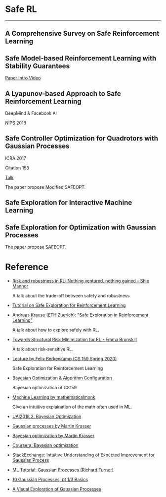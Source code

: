 # Safe RL

---

## A Comprehensive Survey on Safe Reinforcement Learning

## Safe Model-based Reinforcement Learning with Stability Guarantees

[Paper Intro Video](https://www.youtube.com/watch?v=Xwu38vQb9Gk&t=13s)


## A Lyapunov-based Approach to Safe Reinforcement Learning 

DeepMind & Facebook AI 

NIPS 2018

## Safe Controller Optimization for Quadrotors with Gaussian Processes

ICRA 2017

Citation 153

[Talk](https://www.youtube.com/watch?v=sMfPRLtrob4)

The paper propose Modified SAFEOPT.

## Safe Exploration for Interactive Machine Learning

## Safe Exploration for Optimization with Gaussian Processes

The paper propose SAFEOPT.

# Reference

- [Risk and robustness in RL: Nothing ventured, nothing gained - Shie Mannor](https://www.youtube.com/watch?v=M_acBfpqaLQ)
  
  A talk about the trade-off between safety and robustness.
- [Tutorial on Safe Exploration for Reinforcement Learning](https://rlss.inria.fr/files/2019/07/SafeRL_tutorial.pdf)
- [Andreas Krause (ETH Zuerich): "Safe Exploration in Reinforcement Learning"](https://www.youtube.com/watch?v=5vMyz4HWYfw)
  
  A talk about how to explore safely with RL.
- [Towards Structural Risk Minimization for RL - Emma Brunskill](https://www.youtube.com/watch?v=V3Op8eIc9H8)
  
  A talk about risk-sensitive RL.
- [Lecture by Felix Berkenkamp (CS 159 Spring 2020)](https://www.youtube.com/watch?v=sMfPRLtrob4)
  
  Safe Exploration for Reinforcement Learning
- [Bayesian Optimization & Algorithm Configuration](https://www.youtube.com/watch?v=6D9Rqda0dpg&feature=youtu.be)

  Bayesian optimization of CS159

- [Machine Learning by mathematicalmonk](https://www.youtube.com/playlist?list=PLD0F06AA0D2E8FFBA)
  
  Give an intuitive explaination of the math often used in ML.
  
- [UAI2018 2. Bayesian Optimization](https://www.youtube.com/watch?v=C5nqEHpdyoE)
- [Gaussian processes by Martin Krasser](http://krasserm.github.io/2018/03/19/gaussian-processes/#References)
- [Bayesian optimization by Martin Krasser](http://krasserm.github.io/2018/03/21/bayesian-optimization/)
- [Coursera: Bayesian optimization](https://www.coursera.org/lecture/bayesian-methods-in-machine-learning/bayesian-optimization-iRLaF)
- [StackExchange: Intuitive Understanding of Expected Improvement for Gaussian Process](https://stats.stackexchange.com/questions/426782/intuitive-understanding-of-expected-improvement-for-gaussian-process)

- [ML Tutorial: Gaussian Processes (Richard Turner)](https://www.youtube.com/watch?v=92-98SYOd)
- [10 Gaussian Processes, pt 1/3 Basics](https://www.youtube.com/watch?v=AEf_ta4vyKU)
- [A Visual Exploration of Gaussian Processes](https://distill.pub/2019/visual-exploration-gaussian-processes/?fbclid=IwAR3XSg_gQ9KvIG9qPOXCWjGGEhl7b3qSZCLxXeee-uDbuQtktLCf-2lVeno#DimensionSwap)
